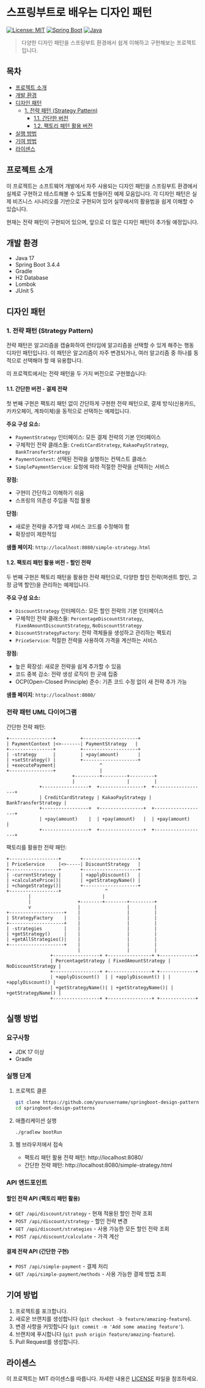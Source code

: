 # 스프링부트로 배우는 디자인 패턴

[![License: MIT](https://img.shields.io/badge/License-MIT-yellow.svg)](https://opensource.org/licenses/MIT)
[![Spring Boot](https://img.shields.io/badge/Spring%20Boot-3.4.4-brightgreen.svg)](https://spring.io/projects/spring-boot)
[![Java](https://img.shields.io/badge/Java-17-orange.svg)](https://www.oracle.com/java/)

> 다양한 디자인 패턴을 스프링부트 환경에서 쉽게 이해하고 구현해보는 프로젝트입니다.

## 목차
- [프로젝트 소개](#프로젝트-소개)
- [개발 환경](#개발-환경)
- [디자인 패턴](#디자인-패턴)
  - [1. 전략 패턴 (Strategy Pattern)](#1-전략-패턴-strategy-pattern)
    - [1.1. 간단한 버전](#11-간단한-버전---결제-전략)
    - [1.2. 팩토리 패턴 활용 버전](#12-팩토리-패턴-활용-버전---할인-전략)
- [실행 방법](#실행-방법)
- [기여 방법](#기여-방법)
- [라이센스](#라이센스)

## 프로젝트 소개

이 프로젝트는 소프트웨어 개발에서 자주 사용되는 디자인 패턴을 스프링부트 환경에서 실제로 구현하고 테스트해볼 수 있도록 만들어진 예제 모음입니다. 각 디자인 패턴은 실제 비즈니스 시나리오를 기반으로 구현되어 있어 실무에서의 활용법을 쉽게 이해할 수 있습니다.

현재는 전략 패턴이 구현되어 있으며, 앞으로 더 많은 디자인 패턴이 추가될 예정입니다.

## 개발 환경

- Java 17
- Spring Boot 3.4.4
- Gradle
- H2 Database
- Lombok
- JUnit 5

## 디자인 패턴

### 1. 전략 패턴 (Strategy Pattern)

전략 패턴은 알고리즘을 캡슐화하여 런타임에 알고리즘을 선택할 수 있게 해주는 행동 디자인 패턴입니다. 이 패턴은 알고리즘이 자주 변경되거나, 여러 알고리즘 중 하나를 동적으로 선택해야 할 때 유용합니다.

이 프로젝트에서는 전략 패턴을 두 가지 버전으로 구현했습니다:

#### 1.1. 간단한 버전 - 결제 전략

첫 번째 구현은 팩토리 패턴 없이 간단하게 구현한 전략 패턴으로, 결제 방식(신용카드, 카카오페이, 계좌이체)을 동적으로 선택하는 예제입니다.

**주요 구성 요소:**
- `PaymentStrategy` 인터페이스: 모든 결제 전략의 기본 인터페이스
- 구체적인 전략 클래스들: `CreditCardStrategy`, `KakaoPayStrategy`, `BankTransferStrategy`
- `PaymentContext`: 선택된 전략을 실행하는 컨텍스트 클래스
- `SimplePaymentService`: 요청에 따라 적절한 전략을 선택하는 서비스

**장점:**
- 구현이 간단하고 이해하기 쉬움
- 스프링의 의존성 주입을 직접 활용

**단점:**
- 새로운 전략을 추가할 때 서비스 코드를 수정해야 함
- 확장성이 제한적임

**샘플 페이지**: `http://localhost:8080/simple-strategy.html`

#### 1.2. 팩토리 패턴 활용 버전 - 할인 전략

두 번째 구현은 팩토리 패턴을 활용한 전략 패턴으로, 다양한 할인 전략(퍼센트 할인, 고정 금액 할인)을 관리하는 예제입니다.

**주요 구성 요소:**
- `DiscountStrategy` 인터페이스: 모든 할인 전략의 기본 인터페이스
- 구체적인 전략 클래스들: `PercentageDiscountStrategy`, `FixedAmountDiscountStrategy`, `NoDiscountStrategy`
- `DiscountStrategyFactory`: 전략 객체들을 생성하고 관리하는 팩토리
- `PriceService`: 적절한 전략을 사용하여 가격을 계산하는 서비스

**장점:**
- 높은 확장성: 새로운 전략을 쉽게 추가할 수 있음
- 코드 중복 감소: 전략 생성 로직이 한 곳에 집중
- OCP(Open-Closed Principle) 준수: 기존 코드 수정 없이 새 전략 추가 가능

**샘플 페이지**: `http://localhost:8080/`

### 전략 패턴 UML 다이어그램

간단한 전략 패턴:

```
+----------------+         +--------------------+
| PaymentContext |<>-------| PaymentStrategy   |
+----------------+         +--------------------+
| -strategy      |         | +pay(amount)       |
| +setStrategy() |         +--------------------+
| +executePayment|                ^
+----------------+                |
                        +---------+---------+---------+
                        |                   |         |
            +-----------------+  +----------------+  +-------------------+
            | CreditCardStrategy | KakaoPayStrategy | BankTransferStrategy |
            +-----------------+  +----------------+  +-------------------+
            | +pay(amount)    |  | +pay(amount)   |  | +pay(amount)      |
            +-----------------+  +----------------+  +-------------------+
```

팩토리를 활용한 전략 패턴:

```
+------------------+       +--------------------+
| PriceService     |<>-----| DiscountStrategy   |
+------------------+       +--------------------+
| -currentStrategy |       | +applyDiscount()   |
| +calculatePrice()|       | +getStrategyName() |
| +changeStrategy()|       +--------------------+
+------------------+                ^
        |                          |
        |                 +--------+--------+---------+
        v                 |                 |         |
+--------------------+    |                 |         |
| StrategyFactory    |    |                 |         |
+--------------------+    |                 |         |
| -strategies        |    |                 |         |
| +getStrategy()     |    |                 |         |
| +getAllStrategies()|    |                 |         |
+--------------------+    |                 |         |
                          |                 |         |
                +-----------------+ +----------------+ +-------------+
                | PercentageStrategy | FixedAmountStrategy | NoDiscountStrategy |
                +-----------------+ +----------------+ +-------------+
                | +applyDiscount()  | | +applyDiscount() | | +applyDiscount() |
                | +getStrategyName()| | +getStrategyName()| | +getStrategyName() |
                +-----------------+ +----------------+ +-------------+
```

## 실행 방법

### 요구사항
- JDK 17 이상
- Gradle

### 실행 단계
1. 프로젝트 클론
   ```bash
   git clone https://github.com/yourusername/springboot-design-patterns.git
   cd springboot-design-patterns
   ```

2. 애플리케이션 실행
   ```bash
   ./gradlew bootRun
   ```

3. 웹 브라우저에서 접속
   - 팩토리 패턴 활용 전략 패턴: http://localhost:8080/
   - 간단한 전략 패턴: http://localhost:8080/simple-strategy.html

### API 엔드포인트

#### 할인 전략 API (팩토리 패턴 활용)
- `GET /api/discount/strategy` - 현재 적용된 할인 전략 조회
- `POST /api/discount/strategy` - 할인 전략 변경
- `GET /api/discount/strategies` - 사용 가능한 모든 할인 전략 조회
- `POST /api/discount/calculate` - 가격 계산

#### 결제 전략 API (간단한 구현)
- `POST /api/simple-payment` - 결제 처리
- `GET /api/simple-payment/methods` - 사용 가능한 결제 방법 조회

## 기여 방법

1. 프로젝트를 포크합니다.
2. 새로운 브랜치를 생성합니다 (`git checkout -b feature/amazing-feature`).
3. 변경 사항을 커밋합니다 (`git commit -m 'Add some amazing feature'`).
4. 브랜치에 푸시합니다 (`git push origin feature/amazing-feature`).
5. Pull Request를 생성합니다.

## 라이센스

이 프로젝트는 MIT 라이센스를 따릅니다. 자세한 내용은 [LICENSE](LICENSE) 파일을 참조하세요.
